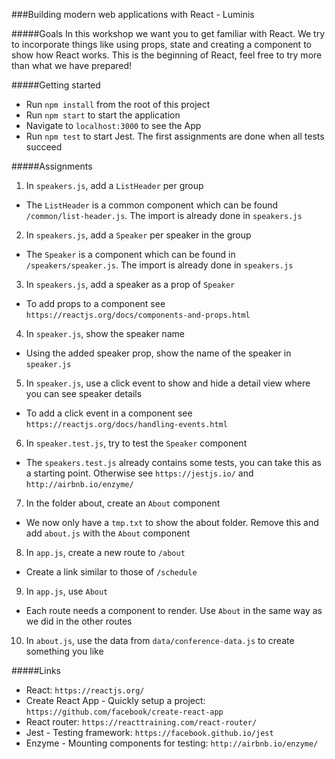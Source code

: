 ###Building modern web applications with React - Luminis

#####Goals
In this workshop we want you to get familiar with React. We try to incorporate things like using props, state and creating a component to show how React works. 
This is the beginning of React, feel free to try more than what we have prepared!

#####Getting started
- Run `npm install` from the root of this project
- Run `npm start` to start the application
- Navigate to `localhost:3000` to see the App
- Run `npm test` to start Jest. The first assignments are done when all tests succeed

#####Assignments
1. In `speakers.js`, add a `ListHeader` per group
- The `ListHeader` is a common component which can be found `/common/list-header.js`. The import is already done in `speakers.js`
2. In `speakers.js`, add a `Speaker` per speaker in the group
- The `Speaker` is a component which can be found in `/speakers/speaker.js`. The import is already done in `speakers.js`
3. In `speakers.js`, add a speaker as a prop of `Speaker`
- To add props to a component see `https://reactjs.org/docs/components-and-props.html`
4. In `speaker.js`, show the speaker name 
- Using the added speaker prop, show the name of the speaker in `speaker.js`
5. In `speaker.js`, use a click event to show and hide a detail view where you can see speaker details
- To add a click event in a component see `https://reactjs.org/docs/handling-events.html`
6. In `speaker.test.js`, try to test the `Speaker` component
- The `speakers.test.js` already contains some tests, you can take this as a starting point. Otherwise see `https://jestjs.io/` and `http://airbnb.io/enzyme/`

7. In the folder about, create an `About` component
- We now only have a `tmp.txt` to show the about folder. Remove this and add `about.js` with the `About` component 
8. In `app.js`, create a new route to `/about`
- Create a link similar to those of `/schedule`
9. In `app.js`, use `About`
- Each route needs a component to render. Use `About` in the same way as we did in the other routes
10. In `about.js`, use the data from `data/conference-data.js` to create something you like

#####Links
- React: `https://reactjs.org/`
- Create React App - Quickly setup a project: `https://github.com/facebook/create-react-app`
- React router: `https://reacttraining.com/react-router/`
- Jest - Testing framework: `https://facebook.github.io/jest`
- Enzyme - Mounting components for testing: `http://airbnb.io/enzyme/`